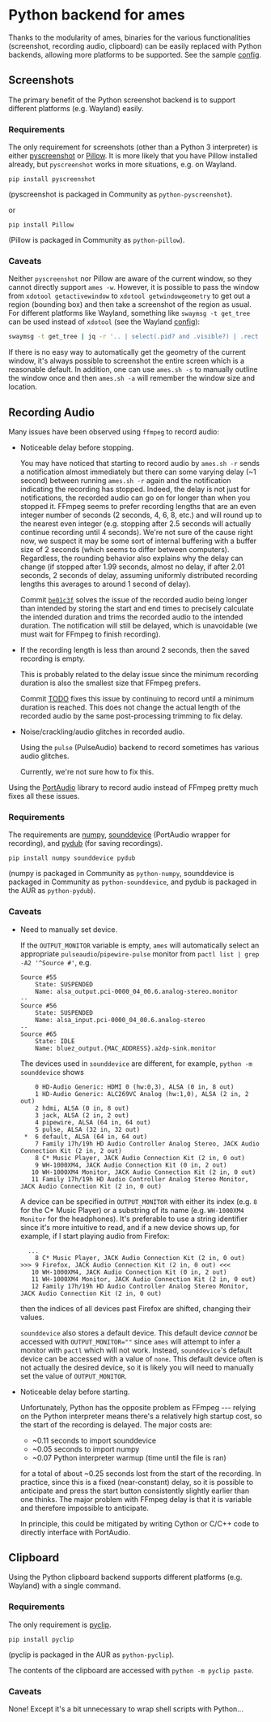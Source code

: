 # Python backend for ames

Thanks to the modularity of ames, binaries for the various functionalities
(screenshot, recording audio, clipboard) can be easily replaced
with Python backends, allowing more platforms to be supported.
See the sample [config](./config).

## Screenshots

The primary benefit of the Python screenshot backend is
to support different platforms (e.g. Wayland) easily.

### Requirements

The only requirement for screenshots (other than a Python 3 interpreter)
is either [pyscreenshot](https://github.com/ponty/pyscreenshot)
or [Pillow](https://github.com/python-pillow/Pillow).
It is more likely that you have Pillow installed already, but
`pyscreenshot` works in more situations, e.g. on Wayland.
```console
pip install pyscreenshot
```
(pyscreenshot is packaged in Community as `python-pyscreenshot`).

or
```console
pip install Pillow
```
(Pillow is packaged in Community as `python-pillow`).

### Caveats

Neither `pyscreenshot` nor Pillow are aware of the current
window, so they cannot directly support `ames -w`.
However, it is possible to pass the window from `xdotool
getactivewindow` to `xdotool getwindowgeometry` to get out a region
(bounding box) and then take a screenshot of the region as usual.
For different platforms like Wayland, something like `swaymsg -t get_tree`
can be used instead of `xdotool` (see the Wayland [config](../wayland)):
```bash
swaymsg -t get_tree | jq -r '.. | select(.pid? and .visible?) | .rect | "\(.x),\(.y) \(.width)x\(.height)"'
```

If there is no easy way to automatically get the geometry
of the current window, it's always possible to screenshot
the entire screen which is a reasonable default.
In addition, one can use `ames.sh -s` to manually outline the window
once and then `ames.sh -a` will remember the window size and location.

## Recording Audio

Many issues have been observed using `ffmpeg` to record audio:
- Noticeable delay before stopping.

  You may have noticed that starting to record audio by `ames.sh
  -r` sends a notification almost immediately but there can some
  varying delay (~1 second) between running `ames.sh -r` again and
  the notification indicating the recording has stopped.
  Indeed, the delay is not just for notifications, the recorded
  audio can go on for longer than when you stopped it.
  FFmpeg seems to prefer recording lengths that are an even integer number of
  seconds (2 seconds, 4, 6, 8, etc.) and will round up to the nearest even
  integer (e.g. stopping after 2.5 seconds will actually continue recording
  until 4 seconds).
  We're not sure of the cause right now, we suspect it may
  be some sort of internal buffering with a buffer size
  of 2 seconds (which seems to differ between computers).
  Regardless, the rounding behavior also explains why the delay can
  change (if stopped after 1.99 seconds, almost no delay, if after
  2.01 seconds, 2 seconds of delay, assuming uniformly distributed
  recording lengths this averages to around 1 second of delay).

  Commit [`be01c3f`](
https://github.com/eshrh/ames/commit/be01c3ff56a93bdff67f736bf9043b5af2562275)
  solves the issue of the recorded audio being longer than intended by
  storing the start and end times to precisely calculate the intended duration
  and trims the recorded audio to the intended duration.
  The notification will still be delayed, which is
  unavoidable (we must wait for FFmpeg to finish recording).
- If the recording length is less than around 2
  seconds, then the saved recording is empty.

  This is probably related to the delay issue since the minimum
  recording duration is also the smallest size that FFmpeg prefers.

  Commit [TODO](
)
  fixes this issue by continuing to record until a minimum duration is reached.
  This does not change the actual length of the recorded
  audio by the same post-processing trimming to fix delay.

- Noise/crackling/audio glitches in recorded audio.

  Using the `pulse` (PulseAudio) backend to
  record sometimes has various audio glitches.

  Currently, we're not sure how to fix this.

Using the [PortAudio](http://portaudio.com/) library to record
audio instead of FFmpeg pretty much fixes all these issues.

### Requirements

The requirements are [numpy](https://numpy.org/),
[sounddevice](https://python-sounddevice.readthedocs.io/en/0.4.4/index.html)
(PortAudio wrapper for recording), and
[pydub](https://github.com/jiaaro/pydub/) (for saving recordings).
```console
pip install numpy sounddevice pydub
```
(numpy is packaged in Community as `python-numpy`,
sounddevice is packaged in Community as `python-sounddevice`,
and pydub is packaged in the AUR as `python-pydub`).

### Caveats

- Need to manually set device.

  If the `OUTPUT_MONITOR` variable is empty, `ames` will
  automatically select an appropriate `pulseaudio`/`pipewire-pulse`
  monitor from `pactl list | grep -A2 '^Source #'`, e.g.
  ```text
  Source #55
      State: SUSPENDED
      Name: alsa_output.pci-0000_04_00.6.analog-stereo.monitor
  --
  Source #56
      State: SUSPENDED
      Name: alsa_input.pci-0000_04_00.6.analog-stereo
  --
  Source #65
      State: IDLE
      Name: bluez_output.{MAC_ADDRESS}.a2dp-sink.monitor
  ```

  The devices used in `sounddevice` are different,
  for example, `python -m sounddevice` shows
  ```text
      0 HD-Audio Generic: HDMI 0 (hw:0,3), ALSA (0 in, 8 out)
      1 HD-Audio Generic: ALC269VC Analog (hw:1,0), ALSA (2 in, 2 out)
      2 hdmi, ALSA (0 in, 8 out)
      3 jack, ALSA (2 in, 2 out)
      4 pipewire, ALSA (64 in, 64 out)
      5 pulse, ALSA (32 in, 32 out)
   *  6 default, ALSA (64 in, 64 out)
      7 Family 17h/19h HD Audio Controller Analog Stereo, JACK Audio Connection Kit (2 in, 2 out)
      8 C* Music Player, JACK Audio Connection Kit (2 in, 0 out)
      9 WH-1000XM4, JACK Audio Connection Kit (0 in, 2 out)
     10 WH-1000XM4 Monitor, JACK Audio Connection Kit (2 in, 0 out)
     11 Family 17h/19h HD Audio Controller Analog Stereo Monitor, JACK Audio Connection Kit (2 in, 0 out)
  ```
  A device can be specified in `OUTPUT_MONITOR` with either
  its index (e.g. `8` for the C* Music Player) or a substring
  of its name (e.g. `WH-1000XM4 Monitor` for the headphones).
  It's preferable to use a string identifier since it's
  more intuitive to read, and if a new device shows up,
  for example, if I start playing audio from Firefox:
  ```text
    ...
      8 C* Music Player, JACK Audio Connection Kit (2 in, 0 out)
  >>> 9 Firefox, JACK Audio Connection Kit (2 in, 0 out) <<<
     10 WH-1000XM4, JACK Audio Connection Kit (0 in, 2 out)
     11 WH-1000XM4 Monitor, JACK Audio Connection Kit (2 in, 0 out)
     12 Family 17h/19h HD Audio Controller Analog Stereo Monitor, JACK Audio Connection Kit (2 in, 0 out)
  ```
  then the indices of all devices past
  Firefox are shifted, changing their values.

  `sounddevice` also stores a default device.
  This default device _cannot_ be accessed with `OUTPUT_MONITOR=""` since
  `ames` will attempt to infer a monitor with `pactl` which will not work.
  Instead, `sounddevice`'s default device
  can be accessed with a value of `none`.
  This default device often is not actually the desired device, so it is
  likely you will need to manually set the value of `OUTPUT_MONITOR`.

- Noticeable delay before starting.

  Unfortunately, Python has the opposite problem as FFmpeg --- relying on
  the Python interpreter means there's a relatively high startup cost, so
  the start of the recording is delayed. The major costs are:
  - ~0.11 seconds to import sounddevice
  - ~0.05 seconds to import numpy
  - ~0.07 Python interpreter warmup (time until the file is ran)

  for a total of about ~0.25 seconds lost from the start of the recording.
  In practice, since this is a fixed (near-constant) delay,
  so it is possible to anticipate and press the start
  button consistently slightly earlier than one thinks.
  The major problem with FFmpeg delay is that it is
  variable and therefore impossible to anticipate.

  In principle, this could be mitigated by writing Cython
  or C/C++ code to directly interface with PortAudio.

## Clipboard

Using the Python clipboard backend supports different
platforms (e.g. Wayland) with a single command.

### Requirements

The only requirement is [pyclip](https://github.com/spyoungtech/pyclip).
```console
pip install pyclip
```
(pyclip is packaged in the AUR as `python-pyclip`).

The contents of the clipboard are accessed with `python -m pyclip paste`.

### Caveats

None! Except it's a bit unnecessary to wrap shell scripts with Python...

